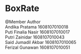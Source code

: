 # BoxRate </br>

@Member Author
</br>Andika Pratama			1608107010018
</br>Puti Finalia Nasir		1608107010017
</br>Putri Zainidar			1608107010043
</br>Said Jumadil Akbar		1608107010065
</br>Ferizal Gunawan		1608107010051